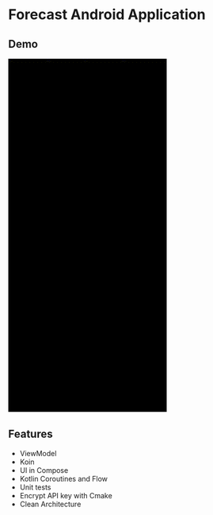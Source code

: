 Forecast Android Application
==================
## Demo
![](https://github.com/NamchokJi/ForecastAndroid/blob/master/demo_application.gif)

## Features
* ViewModel
* Koin
* UI in Compose
* Kotlin Coroutines and Flow
* Unit tests
* Encrypt API key with Cmake
* Clean Architecture
